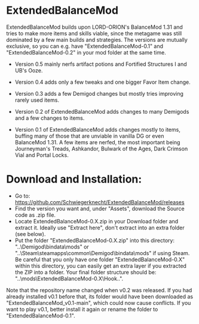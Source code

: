 # ExtendedBalanceMod

ExtendedBalanceMod builds upon LORD-ORION's BalanceMod 1.31 and tries to make more items and skills viable, since the metagame was still dominated by a few main builds and strategies. The versions are mutually exclusive, so you can e.g. have "ExtendedBalanceMod-0.1" and "ExtendedBalanceMod-0.2" in your mod folder at the same time.

- Version 0.5 mainly nerfs artifact potions and Fortified Structures I and UB's Ooze.

- Version 0.4 adds only a few tweaks and one bigger Favor Item change.

- Version 0.3 adds a few Demigod changes but mostly tries improving rarely used items.

- Version 0.2 of ExtendedBalanceMod adds changes to many Demigods and a few changes to items.

- Version 0.1 of ExtendedBalanceMod adds changes mostly to items, buffing many of those that are unviable in vanilla DG or even BalanceMod 1.31. A few items are nerfed, the most important being Journeyman's Treads, Ashkandor, Bulwark of the Ages, Dark Crimson Vial and Portal Locks.

# Download and Installation:

- Go to: https://github.com/Schwiegerknecht/ExtendedBalanceMod/releases
- Find the version you want and, under "Assets", download the Source code as .zip file.
- Locate ExtendedBalanceMod-0.X.zip in your Download folder and extract it. Ideally use "Extract here", don't extract into an extra folder (see below).
- Put the folder "ExtendedBalanceMod-0.X.zip" into this directory: "..\Demigod\bindata\mods" or "..\Steam\steamapps\common\Demigod\bindata\mods" if using Steam. Be careful that you only have one folder "ExtendedBalanceMod-0.X" within this directory, you can easily get an extra layer if you extracted the ZIP into a folder. Your final folder structure should be: "..\mods\ExtendedBalanceMod-0.X\Hook\..".

Note that the repository name changed when v0.2 was released. If you had already installed v0.1 before that, its folder would have been downloaded as "ExtendedBalanceMod_v0.1-main", which could now cause conflicts. If you want to play v0.1, better install it again or rename the folder to "ExtendedBalanceMod-0.1".